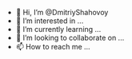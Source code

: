 - 👋 Hi, I’m @DmitriyShahovoy
- 👀 I’m interested in ...
- 🌱 I’m currently learning ...
- 💞️ I’m looking to collaborate on ...
- 📫 How to reach me ...

<!---
DmitriyShahovoy/DmitriyShahovoy is a ✨ special ✨ repository because its `README.md` (this file) appears on your GitHub profile.
You can click the Preview link to take a look at your changes.
--->
